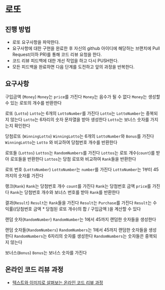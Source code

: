 # 로또
## 진행 방법
* 로또 요구사항을 파악한다.
* 요구사항에 대한 구현을 완료한 후 자신의 github 아이디에 해당하는 브랜치에 Pull Request(이하 PR)를 통해 코드 리뷰 요청을 한다.
* 코드 리뷰 피드백에 대한 개선 작업을 하고 다시 PUSH한다.
* 모든 피드백을 완료하면 다음 단계를 도전하고 앞의 과정을 반복한다.

## 요구사항
구입금액 (`Money`)
`Money`는 `price`를 가진다
`Money`는 음수가 될 수 없다
`Money`는 생성할 수 있는 로또의 개수를 반환한다

로또 (`Lotto`)
`Lotto`는 6개의 `LottoNumber`를 가진다
`Lotto`는 `LottoNumber`는 중복되지 않는다
`Lotto`는 6자리의 숫자 문자열을 받아 생성한다
`Lotto`는 보너스 숫자를 가지는지 확인한다

당첨로또 (`WinningLotto`)
`WinningLotto`는 6개의 `LottoNumber`와 `Bonus`를 가진다
`WinningLotto`는 `Lotto` 와 비교하여 당첨번호 개수를 반환한다

로또들 (`Lottos`)
`Lottos`는 `RandomNumbers`를 가진다
`Lottos`는 로또 개수(`count`)를 받아 로또들을 반환한다
`Lottos`는 당첨 로또와 비교하여 `Rank`들을 반환한다

로또 번호 (`LottoNumber`)
`LottoNumber`는 `number`를 가진다
`LottoNumber`는 1부터 45까지의 숫자를 가진다

랭크(`Rank`)
`Rank`는 당첨번호 개수 `count`를 가진다
`Rank`는 당첨번호 금액 `price`를 가진다
`Rank`는 당첨번호 개수와 보너스 번호를 받아 `Rank`를 반환한다

결과(`Result`)
`Result`는 `Rank`들을 가진다
`Result`는 `Purchase`를 가진다
`Result`는 수익률((당첨번호 금액 * 당첨된 로또 개수)의 합 / 구입금액 )을 계산할 수 있다

랜덤 숫자(`RandomNumber`)
`RandomNumber`는 1에서 45까지 랜덤한 숫자들을 생성한다

랜덤 숫자들(`RandomNumbers`)
`RandomNumbers`는 1에서 45까지 랜덤한 숫자들을 생성한다
`RandomNumbers`는 6자리의 숫자를 생성한다
`RandomNumbers`는 숫자들은 중복되지 않는다

보너스(`Bonus`)
`Bonus`는 보너스 숫자를 가진다

## 온라인 코드 리뷰 과정
* [텍스트와 이미지로 살펴보는 온라인 코드 리뷰 과정](https://github.com/next-step/nextstep-docs/tree/master/codereview)